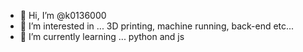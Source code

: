 - 👋 Hi, I’m @k0136000
- 👀 I’m interested in ... 3D printing, machine running, back-end etc...
- 🌱 I’m currently learning ... python and js
<!---
k0136000/k0136000 is a ✨ special ✨ repository because its `README.md` (this file) appears on your GitHub profile.
You can click the Preview link to take a look at your changes.
--->
